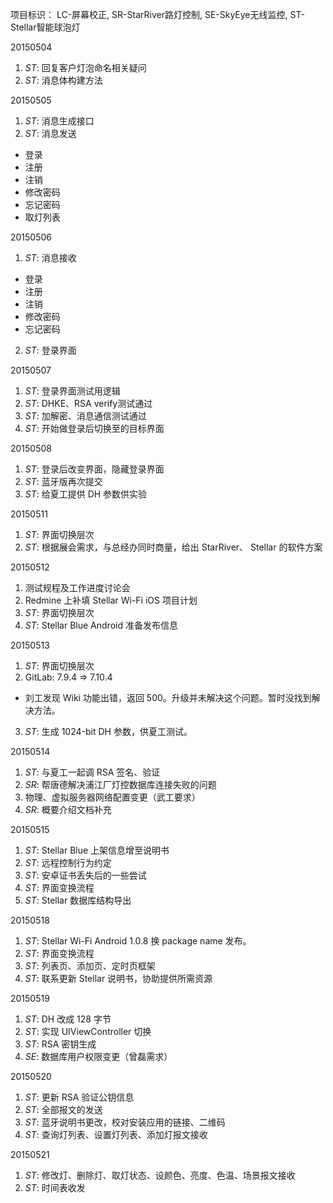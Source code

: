 项目标识： LC-屏幕校正, SR-StarRiver路灯控制, SE-SkyEye无线监控, ST-Stellar智能球泡灯

20150504

1. *ST*: 回复客户灯泡命名相关疑问
2. *ST*: 消息体构建方法

20150505

1. *ST*: 消息生成接口
2. *ST*: 消息发送
  - 登录
  - 注册
  - 注销
  - 修改密码
  - 忘记密码
  - 取灯列表

20150506

1. *ST*: 消息接收
  - 登录
  - 注册
  - 注销
  - 修改密码
  - 忘记密码
2. *ST*: 登录界面

20150507

1. *ST*: 登录界面测试用逻辑
2. *ST*: DHKE、RSA verify测试通过
3. *ST*: 加解密、消息通信测试通过
4. *ST*: 开始做登录后切换至的目标界面

20150508

1. *ST*: 登录后改变界面，隐藏登录界面
2. *ST*: 蓝牙版再次提交
3. *ST*: 给夏工提供 DH 参数供实验

20150511

1. *ST*: 界面切换层次
2. *ST*: 根据展会需求，与总经办同时商量，给出 StarRiver、 Stellar 的软件方案

20150512

1. 测试规程及工作进度讨论会
2. Redmine 上补填 Stellar Wi-Fi iOS 项目计划
3. *ST*: 界面切换层次
4. *ST*: Stellar Blue Android 准备发布信息

20150513

1. *ST*: 界面切换层次
2. GitLab: 7.9.4 => 7.10.4
  - 刘工发现 Wiki 功能出错，返回 500。升级并未解决这个问题。暂时没找到解决方法。
3. *ST*: 生成 1024-bit DH 参数，供夏工测试。

20150514

1. *ST*: 与夏工一起调 RSA 签名、验证
2. *SR*: 帮唐德解决浦江厂灯控数据库连接失败的问题
3. 物理、虚拟服务器网络配置变更（武工要求）
4. *SR*: 概要介绍文档补充

20150515

1. *ST*: Stellar Blue 上架信息增至说明书
2. *ST*: 远程控制行为约定
3. *ST*: 安卓证书丢失后的一些尝试
4. *ST*: 界面变换流程
5. *ST*: Stellar 数据库结构导出

20150518

1. *ST*: Stellar Wi-Fi Android 1.0.8 换 package name 发布。
2. *ST*: 界面变换流程
3. *ST*: 列表页、添加页、定时页框架
4. *ST*: 联系更新 Stellar 说明书，协助提供所需资源

20150519

1. *ST*: DH 改成 128 字节
2. *ST*: 实现 UIViewController 切换
3. *ST*: RSA 密钥生成
4. *SE*: 数据库用户权限变更（曾磊需求）

20150520

1. *ST*: 更新 RSA 验证公钥信息
2. *ST*: 全部报文的发送
3. *ST*: 蓝牙说明书更改，校对安装应用的链接、二维码
4. *ST*: 查询灯列表、设置灯列表、添加灯报文接收

20150521

1. *ST*: 修改灯、删除灯、取灯状态、设颜色、亮度、色温、场景报文接收
2. *ST*: 时间表收发

[//]: # (comment)

